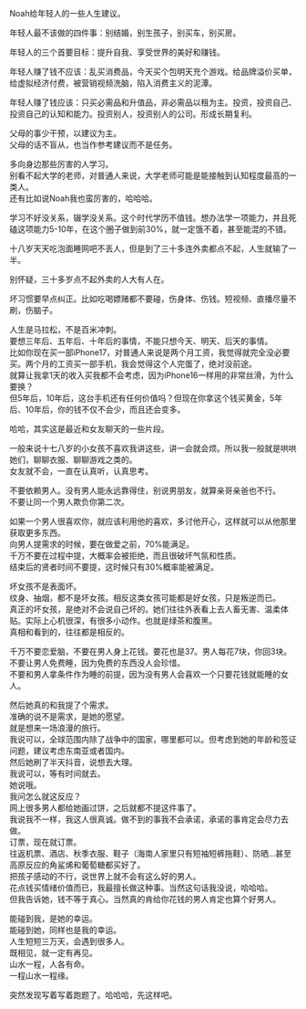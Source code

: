 Noah给年轻人的一些人生建议。

年轻人最不该做的四件事：别结婚，别生孩子，别买车，别买房。

年轻人的三个首要目标：提升自我、享受世界的美好和赚钱。

年轻人赚了钱不应该：乱买消费品，今天买个包明天充个游戏。给品牌溢价买单，给虚拟经济付费，被营销视频洗脑，陷入消费主义的泥潭。

年轻人赚了钱应该：只买必需品和升值品，非必需品以租为主。投资，投资自己、投资自己的认知和能力。投资别人，投资别人的公司。形成长期复利。

父母的事少干预，以建议为主。  
父母的话不盲从，也当作参考建议而不是任务。

多向身边那些厉害的人学习。  
别看不起大学的老师，对普通人来说，大学老师可能是能接触到认知程度最高的一类人。  
还有比如说Noah我也蛮厉害的，哈哈哈。  

学习不好没关系，辍学没关系。这个时代学历不值钱。想办法学一项能力，并且死磕这项能力5-10年，在这个圈子做到前30%，就一定饿不着，甚至能混的不错。

十八岁天天吃泡面睡网吧不丢人，但是到了三十多连外卖都点不起，人生就输了一半。

别怀疑，三十多岁点不起外卖的人大有人在。

坏习惯要早点纠正。比如吃喝嫖赌都不要碰，伤身体、伤钱。短视频、直播尽量不刷，伤脑子。

人生是马拉松，不是百米冲刺。  
要想三年后、五年后、十年后的事情，不能只想今天、明天、后天的事情。  
比如你现在买一部iPhone17，对普通人来说是两个月工资，我觉得就完全没必要买。两个月的工资买一部手机，我会觉得这个人完蛋了，绝对没前途。  
就算让我拿1天的收入买我都不会考虑，因为iPhone16一样用的非常丝滑，为什么要换？  
但5年后，10年后，这台手机还有任何价值吗？但现在你拿这个钱买黄金，5年后、10年后，你的钱不仅不会少，而且还会变多。  

哈哈，其实这是最近和女友聊天的一些片段。

一般来说十七八岁的小女孩不喜欢我讲这些，讲一会就会烦。所以我一般就是哄哄她们，聊聊衣服、聊聊游戏之类的。  
女友就不会，一直在认真听，认真思考。  

不要依赖男人。没有男人能永远靠得住，别说男朋友，就算亲哥亲爸也不行。  
不要让同一个男人欺负你第二次。

如果一个男人很喜欢你，就应该利用他的喜欢，多讨他开心，这样就可以从他那里获取更多东西。  
向男人提需求的时候，要在做爱之前，70%能满足。  
千万不要在过程中提，大概率会被拒绝，而且很破坏气氛和性质。  
结束后的贤者时间不要提，这时候只有30%概率能被满足。  

坏女孩不是表面坏。  
纹身、抽烟，都不是坏女孩。相反这类女孩可能都是好女孩，只是叛逆而已。  
真正的坏女孩，是绝对不会说自己坏的。她们往往外表看上去人畜无害、温柔体贴。实际上心机很深，有很多小动作。也就是绿茶和腹黑。  
真相和看到的，往往都是相反的。  

千万不要恋爱脑，不要在男人身上花钱。要花也是37。男人每花7块，你回3块。  
不要让男人免费睡，因为免费的东西没人会珍惜。  
不要和男人拿条件作为睡的前提，因为没有男人会喜欢一个只要花钱就能睡的女人。  

然后她真的和我提了个需求。  
准确的说不是需求，是她的愿望。  
就是想来一场浪漫的旅行。  
我说可以，全球范围内除了战争中的国家，哪里都可以。但考虑到她的年龄和签证问题，建议考虑东南亚或者国内。  
然后她刷了半天抖音，说想去大理。  
我说可以，等有时间就去。  
她说哦。  
我问怎么就这反应？  
网上很多男人都给她画过饼，之后就都不提这件事了。  
我说我不一样，我这人很真诚。做不到的事我不会承诺，承诺的事肯定会尽力去做。  
订票，现在就订票。  
往返机票、酒店、秋季衣服、鞋子（海南人家里只有短袖短裤拖鞋）、防晒…甚至高原反应的角鲨烯和葡萄糖都买好了。  
把孩子感动的不行，说世界上就不会有这么好的男人。  
花点钱买情绪价值而已，我最擅长做这种事。当然这句话我没说，哈哈哈。  
但我告诉她，钱不等于真心。当然真的肯给你花钱的男人肯定也算个好男人。  

能碰到我，是她的幸运。  
能碰到她，同样也是我的幸运。  
人生短短三万天，会遇到很多人。  
既相见，就一定有再见。  
山水一程，人各有命。  
一程山水一程缘。  

突然发现写着写着跑题了。哈哈哈，先这样吧。  
